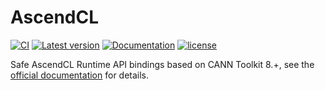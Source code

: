 ﻿# AscendCL

[![CI](https://github.com/InfiniTensor/ascendcl/actions/workflows/build.yml/badge.svg?branch=main)](https://github.com/InfiniTensor/ascendcl/actions)
[![Latest version](https://img.shields.io/crates/v/ascendcl.svg)](https://crates.io/crates/ascendcl)
[![Documentation](https://docs.rs/ascendcl/badge.svg)](https://docs.rs/ascendcl)
[![license](https://img.shields.io/github/license/InfiniTensor/ascendcl)](https://mit-license.org/)

Safe AscendCL Runtime API bindings based on CANN Toolkit 8.+, see the [official documentation](https://www.hiascend.com/document/detail/zh/CANNCommunityEdition/80RC3alpha001/apiref/appdevgapi/aclcppdevg_03_0004.html) for details.
